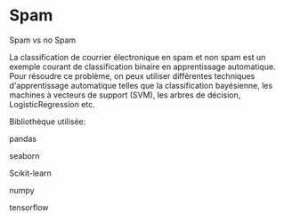 # Spam
Spam vs no Spam


La classification de courrier électronique en spam et non spam est un exemple courant de classification binaire en apprentissage automatique. Pour résoudre ce problème, on peux utiliser différentes techniques d'apprentissage automatique telles que la classification bayésienne, les machines à vecteurs de support (SVM), les arbres de décision, LogisticRegression etc.

Bibliothèque utilisée:

pandas

seaborn

Scikit-learn

numpy

tensorflow


